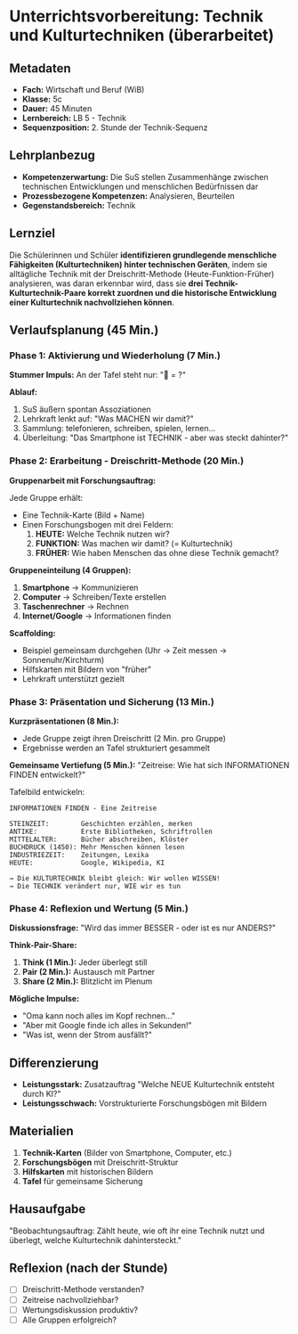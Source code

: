 # Unterrichtsvorbereitung: Technik und Kulturtechniken (überarbeitet)

## Metadaten
- **Fach:** Wirtschaft und Beruf (WiB)
- **Klasse:** 5c
- **Dauer:** 45 Minuten
- **Lernbereich:** LB 5 - Technik
- **Sequenzposition:** 2. Stunde der Technik-Sequenz

## Lehrplanbezug
- **Kompetenzerwartung:** Die SuS stellen Zusammenhänge zwischen technischen Entwicklungen und menschlichen Bedürfnissen dar
- **Prozessbezogene Kompetenzen:** Analysieren, Beurteilen
- **Gegenstandsbereich:** Technik

## Lernziel
Die Schülerinnen und Schüler **identifizieren grundlegende menschliche Fähigkeiten (Kulturtechniken) hinter technischen Geräten**, indem sie alltägliche Technik mit der Dreischritt-Methode (Heute-Funktion-Früher) analysieren, was daran erkennbar wird, dass sie **drei Technik-Kulturtechnik-Paare korrekt zuordnen und die historische Entwicklung einer Kulturtechnik nachvollziehen können**.

## Verlaufsplanung (45 Min.)

### Phase 1: Aktivierung und Wiederholung (7 Min.)

**Stummer Impuls:**
An der Tafel steht nur: "📱 = ?"

**Ablauf:**
1. SuS äußern spontan Assoziationen
2. Lehrkraft lenkt auf: "Was MACHEN wir damit?"
3. Sammlung: telefonieren, schreiben, spielen, lernen...
4. Überleitung: "Das Smartphone ist TECHNIK - aber was steckt dahinter?"

### Phase 2: Erarbeitung - Dreischritt-Methode (20 Min.)

**Gruppenarbeit mit Forschungsauftrag:**

Jede Gruppe erhält:
- Eine Technik-Karte (Bild + Name)
- Einen Forschungsbogen mit drei Feldern:
  1. **HEUTE:** Welche Technik nutzen wir?
  2. **FUNKTION:** Was machen wir damit? (= Kulturtechnik)
  3. **FRÜHER:** Wie haben Menschen das ohne diese Technik gemacht?

**Gruppeneinteilung (4 Gruppen):**
1. **Smartphone** → Kommunizieren
2. **Computer** → Schreiben/Texte erstellen
3. **Taschenrechner** → Rechnen
4. **Internet/Google** → Informationen finden

**Scaffolding:**
- Beispiel gemeinsam durchgehen (Uhr → Zeit messen → Sonnenuhr/Kirchturm)
- Hilfskarten mit Bildern von "früher"
- Lehrkraft unterstützt gezielt

### Phase 3: Präsentation und Sicherung (13 Min.)

**Kurzpräsentationen (8 Min.):**
- Jede Gruppe zeigt ihren Dreischritt (2 Min. pro Gruppe)
- Ergebnisse werden an Tafel strukturiert gesammelt

**Gemeinsame Vertiefung (5 Min.):**
"Zeitreise: Wie hat sich INFORMATIONEN FINDEN entwickelt?"

Tafelbild entwickeln:
```
INFORMATIONEN FINDEN - Eine Zeitreise

STEINZEIT:        Geschichten erzählen, merken
ANTIKE:           Erste Bibliotheken, Schriftrollen
MITTELALTER:      Bücher abschreiben, Klöster
BUCHDRUCK (1450): Mehr Menschen können lesen
INDUSTRIEZEIT:    Zeitungen, Lexika
HEUTE:            Google, Wikipedia, KI

→ Die KULTURTECHNIK bleibt gleich: Wir wollen WISSEN!
→ Die TECHNIK verändert nur, WIE wir es tun
```

### Phase 4: Reflexion und Wertung (5 Min.)

**Diskussionsfrage:**
"Wird das immer BESSER - oder ist es nur ANDERS?"

**Think-Pair-Share:**
1. **Think (1 Min.):** Jeder überlegt still
2. **Pair (2 Min.):** Austausch mit Partner
3. **Share (2 Min.):** Blitzlicht im Plenum

**Mögliche Impulse:**
- "Oma kann noch alles im Kopf rechnen..."
- "Aber mit Google finde ich alles in Sekunden!"
- "Was ist, wenn der Strom ausfällt?"

## Differenzierung
- **Leistungsstark:** Zusatzauftrag "Welche NEUE Kulturtechnik entsteht durch KI?"
- **Leistungsschwach:** Vorstrukturierte Forschungsbögen mit Bildern

## Materialien
1. **Technik-Karten** (Bilder von Smartphone, Computer, etc.)
2. **Forschungsbögen** mit Dreischritt-Struktur
3. **Hilfskarten** mit historischen Bildern
4. **Tafel** für gemeinsame Sicherung

## Hausaufgabe
"Beobachtungsauftrag: Zählt heute, wie oft ihr eine Technik nutzt und überlegt, welche Kulturtechnik dahintersteckt."

## Reflexion (nach der Stunde)
- [ ] Dreischritt-Methode verstanden?
- [ ] Zeitreise nachvollziehbar?
- [ ] Wertungsdiskussion produktiv?
- [ ] Alle Gruppen erfolgreich?